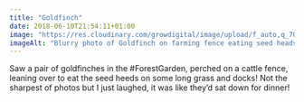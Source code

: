 ```yaml
---
title: "Goldfinch"
date: 2018-06-10T21:54:11+01:00
image: "https://res.cloudinary.com/growdigital/image/upload/f_auto,q_70,w_736/v1544219516/goldfinch-42718031621.jpg"
imageAlt: "Blurry photo of Goldfinch on farming fence eating seed heads"
---
```


Saw a pair of goldfinches in the #ForestGarden, perched on a cattle fence, leaning over to eat the seed heeds on some long grass and docks! Not the sharpest of photos but I just laughed, it was like they’d sat down for dinner!
